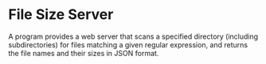 # File Size Server

A program provides a web server that scans a specified directory (including subdirectories) for files matching a given regular expression, and returns the file names and their sizes in JSON format.
